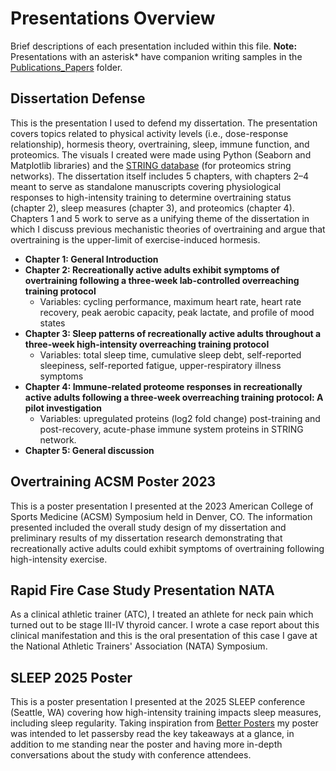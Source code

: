 # Presentations Overview
Brief descriptions of each presentation included within this file. **Note:** Presentations with an asterisk* have companion writing samples in the [Publications_Papers](https://github.com/Tom-Gooding/Portfolio/tree/c68a201f057b2b29547fd91cf56a16124f37b0da/Writing%20Samples/Publications_Papers) folder. 

## Dissertation Defense
This is the presentation I used to defend my dissertation. The presentation covers topics related to physical activity levels (i.e., dose-response relationship), hormesis theory, overtraining, sleep, immune function, and proteomics. The visuals I created were made using Python (Seaborn and Matplotlib libraries) and the [STRING database](https://string-db.org/) (for proteomics string networks). 
The dissertation itself includes 5 chapters, with chapters 2–4 meant to serve as standalone manuscripts covering physiological responses to high-intensity training to determine overtraining status (chapter 2), sleep measures (chapter 3), and proteomics (chapter 4). Chapters 1 and 5 work to serve as a unifying theme of the dissertation in which I discuss previous mechanistic theories of overtraining and argue that overtraining is the upper-limit of exercise-induced hormesis.

- **Chapter 1: General Introduction**
- **Chapter 2: Recreationally active adults exhibit symptoms of overtraining following a three-week lab-controlled overreaching training protocol**
    - Variables: cycling performance, maximum heart rate, heart rate recovery, peak aerobic capacity, peak lactate, and profile of mood states
- **Chapter 3: Sleep patterns of recreationally active adults throughout a three-week high-intensity overreaching training protocol**
    - Variables: total sleep time, cumulative sleep debt, self-reported sleepiness, self-reported fatigue, upper-respiratory illness symptoms
- **Chapter 4: Immune-related proteome responses in recreationally active adults following a three-week overreaching training protocol: A pilot investigation**
    - Variables: upregulated proteins (log2 fold change) post-training and post-recovery, acute-phase immune system proteins in STRING network.  
- **Chapter 5: General discussion**

## Overtraining ACSM Poster 2023
This is a poster presentation I presented at the 2023 American College of Sports Medicine (ACSM) Symposium held in Denver, CO. The information presented included the overall study design of my dissertation and preliminary results of my dissertation research demonstrating that recreationally active adults could exhibit symptoms of overtraining following high-intensity exercise.

## Rapid Fire Case Study Presentation NATA 
As a clinical athletic trainer (ATC), I treated an athlete for neck pain which turned out to be stage III-IV thyroid cancer. I wrote a case report about this clinical manifestation and this is the oral presentation of this case I gave at the National Athletic Trainers' Association (NATA) Symposium. 

## SLEEP 2025 Poster
This is a poster presentation I presented at the 2025 SLEEP conference (Seattle, WA) covering how high-intensity training impacts sleep measures, including sleep regularity. Taking inspiration from [Better Posters](https://betterposters.blogspot.com/) my poster was intended to let passersby read the key takeaways at a glance, in addition to me standing near the poster and having more in-depth conversations about the study with conference attendees. 





